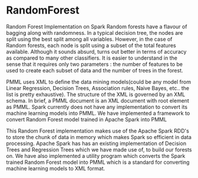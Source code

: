 # RandomForest
Random Forest Implementation on Spark
Random forests have a flavour of bagging along with randomness. In a typical decision tree, the nodes are split using the best 
split among all variables. However, in the case of Random forests, each node is split using a subset of the total features 
available. Although it sounds absurd, turns out better in terms of accuracy as compared to many other classifiers. 
It is easier to understand in the sense that it requires only two parameters : the number of features to be used to create each 
subset of data and the number of trees in the forest.

PMML uses XML to define the data mining models(could be any model from Linear Regression, Decision Trees, Association rules, 
Naive Bayes, etc.. the list is pretty exhaustive). The structure of the XML is governed by an XML schema. In brief, a PMML 
document is an XML document with root element as PMML.
Spark currently does not have any implementation to convert its machine learning models into PMML. 
We have implemented a framework to convert Random Forest model trained in Apache Spark into PMML

This Random Forest implementation makes use of the Apache Spark RDD's to store the chunk of data in memory which makes Spark so efficient in data processing.
Apache Spark has has an existing implementation of Decision Trees and Regression Trees which we have made use of, to build our 
forests on. We have also implemented a utility program which converts 
the Spark trained Random Forest model into PMML which is a standard for converting machine learning models to XML format.

